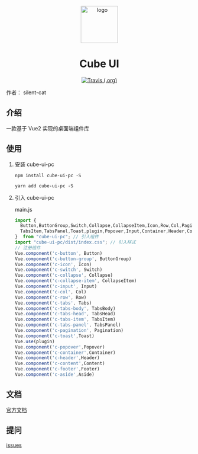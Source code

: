 <p align="center">
  <a href="https://silent-cat.github.io/cube-ui-pc/" target="_blank" rel="noopener noreferrer">
    <img width="100" src="https://z3.ax1x.com/2021/04/03/cnNHMT.png" alt="logo">
  </a>
</p> 
<h1 align="center">Cube UI</h1>
<p align="center">
  <a href="https://travis-ci.org/silent-cat/cube-ui-pc">
    <img alt="Travis (.org)" src="https://travis-ci.org/silent-cat/cube-ui-pc.svg?branch=main">
  </a>
</p>



作者： silent-cat 

## 介绍
一款基于 Vue2 实现的桌面端组件库
## 使用
1. 安装 cube-ui-pc
    ```
   npm install cube-ui-pc -S
    ```
    ```
   yarn add cube-ui-pc -S
    ```
2. 引入 cube-ui-pc

    main.js
    ```js
    import {
      Button,ButtonGroup,Switch,Collapse,CollapseItem,Icon,Row,Col,Pagination,Tabs,TabsHead,TabsBody,
      TabsItem,TabsPanel,Toast,plugin,Popover,Input,Container,Header,Content,Footer,Aside
    }  from "cube-ui-pc"; // 引入组件
    import "cube-ui-pc/dist/index.css"; // 引入样式
    // 注册组件
    Vue.component('c-button', Button)
    Vue.component('c-button-group', ButtonGroup)
    Vue.component('c-icon', Icon)
    Vue.component('c-switch', Switch)
    Vue.component('c-collapse', Collapse)
    Vue.component('c-collapse-item', CollapseItem)
    Vue.component('c-input', Input)
    Vue.component('c-col', Col)
    Vue.component('c-row', Row)
    Vue.component('c-tabs', Tabs)
    Vue.component('c-tabs-body', TabsBody)
    Vue.component('c-tabs-head', TabsHead)
    Vue.component('c-tabs-item', TabsItem)
    Vue.component('c-tabs-panel', TabsPanel)
    Vue.component('c-pagination', Pagination)
    Vue.component('c-toast',Toast)
    Vue.use(plugin)
    Vue.component('c-popover',Popover)
    Vue.component('c-container',Container)
    Vue.component('c-header',Header)
    Vue.component('c-content',Content)
    Vue.component('c-footer',Footer)
    Vue.component('c-aside',Aside)
    ```
## 文档
[官方文档](https://silent-cat.github.io/cube-ui-pc/)
## 提问
[issues](https://github.com/silent-cat/cube-ui-pc/issues)
